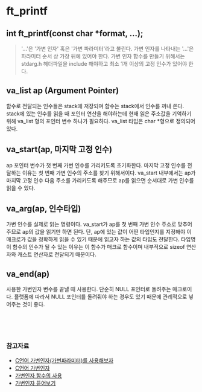 # ft_printf

## int	ft_printf(const char *format, ...);

>'...'은 '가변 인자' 혹은 '가변 파라미터'라고 불린다.
가변 인자를 나타내는 '...'은 파라미터 순서 상 가장 뒤에 있어야 한다.
가변 인자 함수를 만들기 위해서는 stdarg.h 헤더파일을 include 해야하고 최소 1개 이상의 고정 인수가 있어야 한다.

## va_list ap (Argument Pointer)

함수로 전달되는 인수들은 stack에 저장되며 함수는 stack에서 인수를 꺼내 쓴다.
stack에 있는 인수를 읽을 때 포인터 연산을 해야하는데 현재 읽은 주소값을 기억하기 위해 va_list 형의 포인터 변수 하나가 필요하다.
va_list 타입은 char *형으로 정의되어 있다.

## va_start(ap, 마지막 고정 인수)

ap 포인터 변수가 첫 번째 가변 인수를 가리키도록 초기화한다.
마지막 고정 인수를 전달하는 이유는 첫 번째 가변 인수의 주소를 찾기 위해서이다.
va_start 내부에서는 ap가 마지막 고정 인수 다음 주소를 가리키도록 해주므로 ap를 읽으면 순서대로 가변 인수를 읽을 수 있다.

## va_arg(ap, 인수타입)

가변 인수를 실제로 읽는 명령이다.
va_start가 ap를 첫 번째 가변 인수 주소로 맞추어 주므로 ap의 값을 읽기만 하면 된다.
단, ap에 있는 값이 어떤 타입인지를 지정해야 이 매크로가 값을 정확하게 읽을 수 있기 때문에 읽고자 하는 값의 타입도 전달한다.
타입명이 함수의 인수가 될 수 있는 이유는 이 함수가 매크로 함수이며 내부적으로 sizeof 연산자와 캐스트 연산자로 전달되기 때문이다.

## va_end(ap)

사용한 가변인자 변수를 끝낼 때 사용한다. 단순히 NULL 포인터로 돌려주는 매크로이다.
플랫폼에 따라서 NULL 포인터를 돌려줘야 하는 경우도 있기 때문에 관례적으로 넣어주는 것이 좋다.

<br>
<br>
<br>

### 참고자료

* [C언어 가변인자(가변파라미터)를 사용해보자](https://norux.me/19)
* [C언어 가변인자](https://aossuper8.tistory.com/17)
* [가변인자 함수의 사용](https://jhnyang.tistory.com/293)
* [가변인자 뜯어보기](https://80000coding.oopy.io/b1bc0184-9612-49f2-813b-ffeaf830f4fe)
